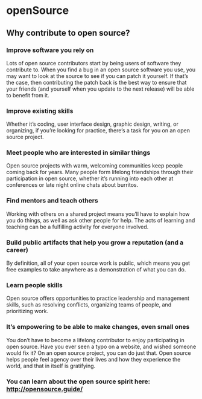 # openSource

## Why contribute to open source?

### Improve software you rely on
Lots of open source contributors start by being users of software they contribute to. When you find a bug in an open source software you use, you may want to look at the source to see if you can patch it yourself. If that’s the case, then contributing the patch back is the best way to ensure that your friends (and yourself when you update to the next release) will be able to benefit from it.

### Improve existing skills
Whether it’s coding, user interface design, graphic design, writing, or organizing, if you’re looking for practice, there’s a task for you on an open source project.

### Meet people who are interested in similar things
Open source projects with warm, welcoming communities keep people coming back for years. Many people form lifelong friendships through their participation in open source, whether it’s running into each other at conferences or late night online chats about burritos.

### Find mentors and teach others
Working with others on a shared project means you’ll have to explain how you do things, as well as ask other people for help. The acts of learning and teaching can be a fulfilling activity for everyone involved.

### Build public artifacts that help you grow a reputation (and a career)
By definition, all of your open source work is public, which means you get free examples to take anywhere as a demonstration of what you can do.

### Learn people skills
Open source offers opportunities to practice leadership and management skills, such as resolving conflicts, organizing teams of people, and prioritizing work.

### It’s empowering to be able to make changes, even small ones
You don’t have to become a lifelong contributor to enjoy participating in open source. Have you ever seen a typo on a website, and wished someone would fix it? On an open source project, you can do just that. Open source helps people feel agency over their lives and how they experience the world, and that in itself is gratifying.

### You can learn about the open source spirit here: http://opensource.guide/